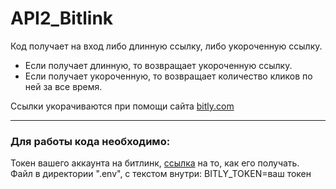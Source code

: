 # API2_Bitlink
Код получает на вход либо длинную ссылку, либо укороченную ссылку. 
  * Если получает длинную, то возвращает укороченную ссылку.  
  * Если получает укороченную, то возвращает количество кликов по ней за все время.

Ссылки укорачиваются при помощи сайта [bitly.com](https://app.bitly.com/bbt2/)

----
### Для работы кода необходимо: ###
  Токен вашего аккаунта на битлинк, [ссылка](https://dev.bitly.com/) на то, как его получать.\
  Файл в директории ".env", с текстом внутри: BITLY_TOKEN=ваш токен
  

